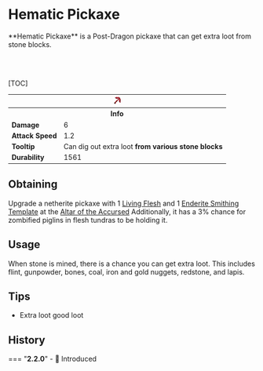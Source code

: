 # Hematic Pickaxe

<div class="result kohara-infobox-grid" markdown>
<div markdown class="kohara-infobox-text">
**Hematic Pickaxe** is a Post-Dragon pickaxe that can get extra loot from stone blocks.

<br><br>

[TOC]

</div>
<div class="kohara-infobox-table">
  <table id="kohara-infobox--item">
	<tr>
		<th colspan="2" class="kohara-infobox--top-image"><img src="../../../assets/items/hematic_pickaxe.png"></th>
	</tr>
	<tr>
		<th colspan="2">Info</th>
	</tr>
	<tr>
		<td><b>Damage</b></td>
		<td>
		6
		</td>
	</tr>
	<tr>
		<td><b>Attack Speed</b></td>
		<td>1.2</td>
	</tr>
	<tr>
		<td><b>Tooltip</b></td>
		<td>
        Can dig out extra loot
        <b> 
        from various stone blocks
		</td>
	</tr>
	<tr>
		<td><b>Durability</b></td>
		<td>1561</td>
	</tr>
</table>
</div>
</div>

## Obtaining
Upgrade a netherite pickaxe with 1 [Living Flesh](../trinkets/living_flesh.md) and 1 [Enderite Smithing Template](../materials/enderite_smithing_template.md) at the [Altar of the Accursed](../../mechanics/altar_of_the_accursed.md)
Additionally, it has a 3% chance for zombified piglins in flesh tundras to be holding it.

## Usage
When stone is mined, there is a chance you can get extra loot. This includes flint, gunpowder, bones, coal, iron and gold nuggets, redstone, and lapis.

## Tips
- Extra loot good loot

## History
=== "**2.2.0**"
    - :rocket: Introduced